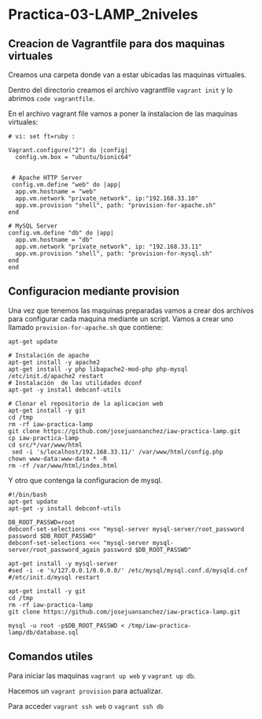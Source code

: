 # Practica-03-LAMP_2niveles
## Creacion de Vagrantfile para dos maquinas virtuales
Creamos una carpeta donde van a estar ubicadas las maquinas virtuales.

Dentro del directorio creamos el archivo vagrantfile ``vagrant init`` y lo abrimos ``code vagrantfile``.

En el archivo vagrant file vamos a poner la instalacion de las maquinas virtuales:
````# -*- mode: ruby -*-
# vi: set ft=ruby :

Vagrant.configure("2") do |config|
  config.vm.box = "ubuntu/bionic64"


 # Apache HTTP Server
 config.vm.define "web" do |app|
  app.vm.hostname = "web"
  app.vm.network "private_network", ip:"192.168.33.10"
  app.vm.provision "shell", path: "provision-for-apache.sh"
end

# MySQL Server
config.vm.define "db" do |app|
  app.vm.hostname = "db"
  app.vm.network "private_network", ip: "192.168.33.11"
  app.vm.provision "shell", path: "provision-for-mysql.sh"
end
end
````
## Configuracion mediante provision
Una vez que tenemos las maquinas preparadas vamos a crear dos archivos para configurar cada maquina mediante un script.
Vamos a crear uno llamado ``provision-for-apache.sh`` que contiene:
````#! /bin/bash
apt-get update

# Instalación de apache
apt-get install -y apache2
apt-get install -y php libapache2-mod-php php-mysql
/etc/init.d/apache2 restart
# Instalación  de las utilidades dconf
apt-get -y install debconf-utils

# Clonar el repositorio de la aplicacion web
apt-get install -y git
cd /tmp
rm -rf iaw-practica-lamp
git clone https://github.com/josejuansanchez/iaw-practica-lamp.git
cp iaw-practica-lamp
cd src/*/var/www/html
 sed -i 's/localhost/192.168.33.11/' /var/www/html/config.php
chown www-data:www-data * -R 
rm -rf /var/www/html/index.html
````
Y otro que contenga la configuracion de mysql.
````
#!/bin/bash
apt-get update
apt-get -y install debconf-utils

DB_ROOT_PASSWD=root
debconf-set-selections <<< "mysql-server mysql-server/root_password password $DB_ROOT_PASSWD"
debconf-set-selections <<< "mysql-server mysql-server/root_password_again password $DB_ROOT_PASSWD"

apt-get install -y mysql-server
#sed -i -e 's/127.0.0.1/0.0.0.0/' /etc/mysql/mysql.conf.d/mysqld.cnf
#/etc/init.d/mysql restart

apt-get install -y git
cd /tmp
rm -rf iaw-practica-lamp
git clone https://github.com/josejuansanchez/iaw-practica-lamp.git

mysql -u root -p$DB_ROOT_PASSWD < /tmp/iaw-practica-lamp/db/database.sql
````
## Comandos utiles 
Para iniciar las maquinas ``vagrant up web`` y ``vagrant up db``.

Hacemos un ``vagrant provision`` para actualizar.

Para acceder ``vagrant ssh web`` o ``vagrant ssh db``

